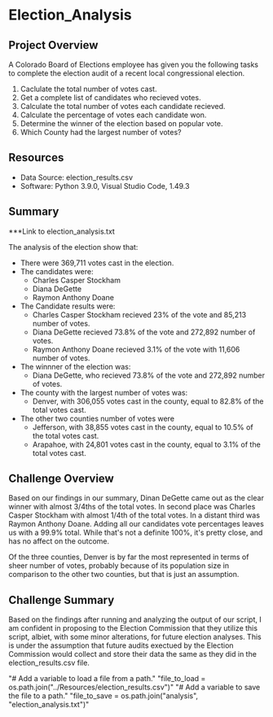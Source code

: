 # Election_Analysis

## Project Overview
A Colorado Board of Elections employee has given you the following tasks to complete the election audit of a recent local congressional election. 

1. Caclulate the total number of votes cast.
2. Get a complete list of candidates who recieved votes.
3. Calculate the total number of votes each candidate recieved. 
4. Calculate the percentage of votes each candidate won. 
5. Determine the winner of the election based on popular vote.
6. Which County had the largest number of votes?

## Resources
- Data Source: election_results.csv
- Software: Python 3.9.0, Visual Studio Code, 1.49.3

## Summary 
 ***Link to election_analysis.txt

The analysis of the election show that:
- There were 369,711 votes cast in the election. 
- The candidates were:
  - Charles Casper Stockham
  - Diana DeGette
  - Raymon Anthony Doane
- The Candidate results were: 
  - Charles Casper Stockham recieved 23% of the vote and 85,213 number of votes.
  - Diana DeGette recieved 73.8% of the vote and 272,892 number of votes. 
  - Raymon Anthony Doane recieved 3.1% of the vote with 11,606 number of votes.
- The winnner of the election was:
  - Diana DeGette, who recieved 73.8% of the vote and 272,892 number of votes. 
- The county with the largest number of votes was:
  - Denver, with 306,055 votes cast in the county, equal to 82.8% of the total votes cast. 
- The other two counties number of votes were
  - Jefferson, with 38,855 votes cast in the county, equal to 10.5% of the total votes cast.
  - Arapahoe, with 24,801 votes cast in the county, equal to 3.1% of the total votes cast. 

## Challenge Overview
Based on our findings in our summary, Dinan DeGette came out as the clear winner with almost 3/4ths of the total votes. In second place was Charles Casper Stockham with almost 1/4th of the total votes. In a distant third was Raymon Anthony Doane. Adding all our candidates vote percentages leaves us with a 99.9% total. While that's not a definite 100%, it's pretty close, and has no affect on the outcome. 

Of the three counties, Denver is by far the most represented in terms of sheer number of votes, probably because of its population size in comparison to the other two counties, but that is just an assumption. 

## Challenge Summary
Based on the findings after running and analyzing the output of our script, I am confident in proposing to the Election Commission that they utilize this script, albiet, with some minor alterations, for future election analyses. This is under the assumption that future audits exectued by the Election Commission would collect and store their data the same as they did in the election_results.csv file.

"# Add a variable to load a file from a path."
"file_to_load = os.path.join("../Resources/election_results.csv")"
"# Add a variable to save the file to a path."
"file_to_save = os.path.join("analysis", "election_analysis.txt")"
